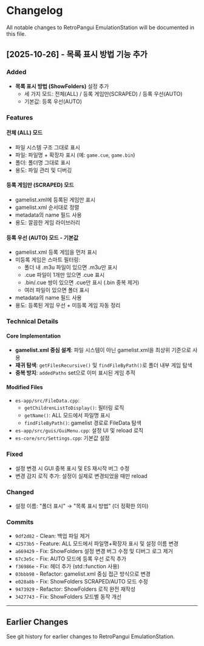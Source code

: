 # Changelog

All notable changes to RetroPangui EmulationStation will be documented in this file.

## [2025-10-26] - 목록 표시 방법 기능 추가

### Added
- **목록 표시 방법 (ShowFolders)** 설정 추가
  - 세 가지 모드: 전체(ALL) / 등록 게임만(SCRAPED) / 등록 우선(AUTO)
  - 기본값: 등록 우선(AUTO)

### Features

#### 전체 (ALL) 모드
- 파일 시스템 구조 그대로 표시
- 파일: 파일명 + 확장자 표시 (예: `game.cue`, `game.bin`)
- 폴더: 폴더명 그대로 표시
- 용도: 파일 관리 및 디버깅

#### 등록 게임만 (SCRAPED) 모드
- gamelist.xml에 등록된 게임만 표시
- gamelist.xml 순서대로 정렬
- metadata의 name 필드 사용
- 용도: 깔끔한 게임 라이브러리

#### 등록 우선 (AUTO) 모드 - 기본값
- gamelist.xml 등록 게임을 먼저 표시
- 미등록 게임은 스마트 필터링:
  - 폴더 내 .m3u 파일이 있으면 .m3u만 표시
  - .cue 파일이 1개만 있으면 .cue 표시
  - .bin/.cue 쌍이 있으면 .cue만 표시 (.bin 중복 제거)
  - 여러 파일이 있으면 폴더 표시
- metadata의 name 필드 사용
- 용도: 등록된 게임 우선 + 미등록 게임 자동 정리

### Technical Details

#### Core Implementation
- **gamelist.xml 중심 설계**: 파일 시스템이 아닌 gamelist.xml을 최상위 기준으로 사용
- **재귀 탐색**: `getFilesRecursive()` 및 `findFileByPath()`로 폴더 내부 게임 탐색
- **중복 방지**: `addedPaths` set으로 이미 표시된 게임 추적

#### Modified Files
- `es-app/src/FileData.cpp`:
  - `getChildrenListToDisplay()`: 필터링 로직
  - `getName()`: ALL 모드에서 파일명 표시
  - `findFileByPath()`: gamelist 경로로 FileData 탐색
- `es-app/src/guis/GuiMenu.cpp`: 설정 UI 및 reload 로직
- `es-core/src/Settings.cpp`: 기본값 설정

### Fixed
- 설정 변경 시 GUI 중복 표시 및 ES 재시작 버그 수정
- 변경 감지 로직 추가: 설정이 실제로 변경되었을 때만 reload

### Changed
- 설정 이름: "폴더 표시" → "목록 표시 방법" (더 정확한 의미)

### Commits
- `9df2d82` - Clean: 백업 파일 제거
- `42573b5` - Feature: ALL 모드에서 파일명+확장자 표시 및 설정 이름 변경
- `a669429` - Fix: ShowFolders 설정 변경 버그 수정 및 디버그 로그 제거
- `67c3e5c` - Fix: AUTO 모드에 등록 우선 로직 추가
- `f36986e` - Fix: <functional> 헤더 추가 (std::function 사용)
- `03bbb98` - Refactor: gamelist.xml 중심 접근 방식으로 변경
- `e028a8b` - Fix: ShowFolders SCRAPED/AUTO 모드 수정
- `9473929` - Refactor: ShowFolders 로직 완전 재작성
- `3427743` - Fix: ShowFolders 모드별 동작 개선

---

## Earlier Changes

See git history for earlier changes to RetroPangui EmulationStation.
